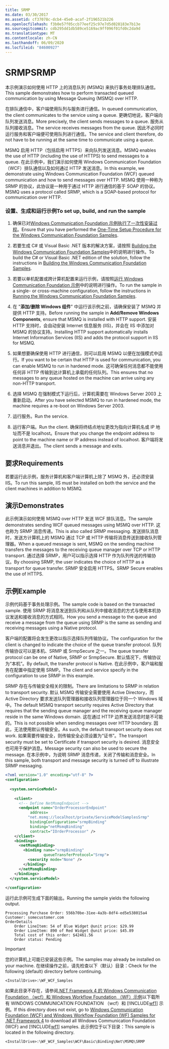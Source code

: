 ```yaml
---
title: SRMP
ms.date: 03/30/2017
ms.assetid: cf37078c-dcb4-45e0-acaf-2f196521b226
ms.openlocfilehash: f3b0e57f05ccb77eef25c97e7d5d028183e7b13e
ms.sourcegitcommit: cdb295dd1db589ce5169ac9ff096f01fd0c2da9d
ms.translationtype: MT
ms.contentlocale: zh-CN
ms.lasthandoff: 06/09/2020
ms.locfileid: "84600927"
---
```

# <a name="srmp"></a><span data-ttu-id="7915a-102">SRMP</span><span class="sxs-lookup"><span data-stu-id="7915a-102">SRMP</span></span>
<span data-ttu-id="7915a-103">本示例演示如何使用 HTTP 上的消息队列 (MSMQ) 来执行事务处理排队通信。</span><span class="sxs-lookup"><span data-stu-id="7915a-103">This sample demonstrates how to perform transacted queued communication by using Message Queuing (MSMQ) over HTTP.</span></span>  
  
 <span data-ttu-id="7915a-104">在排队通信中，客户端使用队列与服务进行通信。</span><span class="sxs-lookup"><span data-stu-id="7915a-104">In queued communication, the client communicates to the service using a queue.</span></span> <span data-ttu-id="7915a-105">更确切地说，客户端向队列发送消息。</span><span class="sxs-lookup"><span data-stu-id="7915a-105">More precisely, the client sends messages to a queue.</span></span> <span data-ttu-id="7915a-106">服务从队列接收消息。</span><span class="sxs-lookup"><span data-stu-id="7915a-106">The service receives messages from the queue.</span></span> <span data-ttu-id="7915a-107">因此不必同时运行服务和客户端便可使用队列进行通信。</span><span class="sxs-lookup"><span data-stu-id="7915a-107">The service and client therefore, do not have to be running at the same time to communicate using a queue.</span></span>  
  
 <span data-ttu-id="7915a-108">MSMQ 启用 HTTP（包括启用 HTTPS）来向队列发送消息。</span><span class="sxs-lookup"><span data-stu-id="7915a-108">MSMQ enables the use of HTTP (including the use of HTTPS) to send messages to a queue.</span></span> <span data-ttu-id="7915a-109">在此示例中，我们演示如何使用 Windows Communication Foundation （WCF）排队通信以及如何通过 HTTP 发送消息。</span><span class="sxs-lookup"><span data-stu-id="7915a-109">In this example, we demonstrate using Windows Communication Foundation (WCF) queued communication and how to send messages over HTTP.</span></span> <span data-ttu-id="7915a-110">MSMQ 使用一种称为 SRMP 的协议，此协议是一种用于通过 HTTP 进行通信的基于 SOAP 的协议。</span><span class="sxs-lookup"><span data-stu-id="7915a-110">MSMQ uses a protocol called SRMP, which is a SOAP-based protocol for communication over HTTP.</span></span>  
  
### <a name="to-set-up-build-and-run-the-sample"></a><span data-ttu-id="7915a-111">设置、生成和运行示例</span><span class="sxs-lookup"><span data-stu-id="7915a-111">To set up, build, and run the sample</span></span>  
  
1. <span data-ttu-id="7915a-112">确保已对[Windows Communication Foundation 示例执行了一次性安装过程](one-time-setup-procedure-for-the-wcf-samples.md)。</span><span class="sxs-lookup"><span data-stu-id="7915a-112">Ensure that you have performed the [One-Time Setup Procedure for the Windows Communication Foundation Samples](one-time-setup-procedure-for-the-wcf-samples.md).</span></span>  
  
2. <span data-ttu-id="7915a-113">若要生成 C# 或 Visual Basic .NET 版本的解决方案，请按照 [Building the Windows Communication Foundation Samples](building-the-samples.md)中的说明进行操作。</span><span class="sxs-lookup"><span data-stu-id="7915a-113">To build the C# or Visual Basic .NET edition of the solution, follow the instructions in [Building the Windows Communication Foundation Samples](building-the-samples.md).</span></span>  
  
3. <span data-ttu-id="7915a-114">若要以单机配置或跨计算机配置来运行示例，请按照[运行 Windows Communication Foundation 示例](running-the-samples.md)中的说明进行操作。</span><span class="sxs-lookup"><span data-stu-id="7915a-114">To run the sample in a single- or cross-machine configuration, follow the instructions in [Running the Windows Communication Foundation Samples](running-the-samples.md).</span></span>  
  
4. <span data-ttu-id="7915a-115">在 "**添加/删除 Windows 组件**" 中运行该示例之前，请确保安装了 MSMQ 并提供 HTTP 支持。</span><span class="sxs-lookup"><span data-stu-id="7915a-115">Before running the sample in **Add/Remove Windows Components**, ensure that MSMQ is installed with HTTP support.</span></span> <span data-ttu-id="7915a-116">安装 HTTP 支持时，会自动安装 Internet 信息服务 (IIS)，并会在 IIS 中添加对 MSMQ 的协议支持。</span><span class="sxs-lookup"><span data-stu-id="7915a-116">Installing HTTP support automatically installs Internet Information Services (IIS) and adds the protocol support in IIS for MSMQ.</span></span>  
  
5. <span data-ttu-id="7915a-117">如果想要确保使用 HTTP 进行通信，则可以启用 MSMQ 以便在加强模式中运行。</span><span class="sxs-lookup"><span data-stu-id="7915a-117">If you want to be certain that HTTP is used for communication, you can enable MSMQ to run in hardened mode.</span></span> <span data-ttu-id="7915a-118">这可确保任何消息都不能使用任何非 HTTP 传输到达计算机上承载的任何队列。</span><span class="sxs-lookup"><span data-stu-id="7915a-118">This ensures that no messages to any queue hosted on the machine can arrive using any non-HTTP transport.</span></span>  
  
6. <span data-ttu-id="7915a-119">选择 MSMQ 在强制模式下运行后，计算机需要在 Windows Server 2003 上重新启动。</span><span class="sxs-lookup"><span data-stu-id="7915a-119">After you have selected MSMQ to run in hardened mode, the machine requires a re-boot on Windows Server 2003.</span></span>  
  
7. <span data-ttu-id="7915a-120">运行服务。</span><span class="sxs-lookup"><span data-stu-id="7915a-120">Run the service.</span></span>  
  
8. <span data-ttu-id="7915a-121">运行客户端。</span><span class="sxs-lookup"><span data-stu-id="7915a-121">Run the client.</span></span> <span data-ttu-id="7915a-122">确保将终结点地址更改为指向计算机名或 IP 地址而不是 localhost。</span><span class="sxs-lookup"><span data-stu-id="7915a-122">Ensure that you change the endpoint address to point to the machine name or IP address instead of localhost.</span></span> <span data-ttu-id="7915a-123">客户端将发送消息并退出。</span><span class="sxs-lookup"><span data-stu-id="7915a-123">The client sends a message and exits.</span></span>  
  
## <a name="requirements"></a><span data-ttu-id="7915a-124">要求</span><span class="sxs-lookup"><span data-stu-id="7915a-124">Requirements</span></span>  
 <span data-ttu-id="7915a-125">若要运行此示例，服务计算机和客户端计算机上除了 MSMQ 外，还必须安装 IIS。</span><span class="sxs-lookup"><span data-stu-id="7915a-125">To run this sample, IIS must be installed on both the service and the client machines in addition to MSMQ.</span></span>  
  
## <a name="demonstrates"></a><span data-ttu-id="7915a-126">演示</span><span class="sxs-lookup"><span data-stu-id="7915a-126">Demonstrates</span></span>  
 <span data-ttu-id="7915a-127">此示例演示如何使用 MSMQ over HTTP 发送 WCF 排队消息。</span><span class="sxs-lookup"><span data-stu-id="7915a-127">The sample demonstrates sending WCF queued messages using MSMQ over HTTP.</span></span> <span data-ttu-id="7915a-128">这也称为 SRMP 消息传递。</span><span class="sxs-lookup"><span data-stu-id="7915a-128">This is also called SRMP messaging.</span></span> <span data-ttu-id="7915a-129">发送排队消息时，发送方计算机上的 MSMQ 通过 TCP 或 HTTP 传输将消息传送到接收队列管理器。</span><span class="sxs-lookup"><span data-stu-id="7915a-129">When a queued message is sent, MSMQ on the sending machine transfers the messages to the receiving queue manager over TCP or HTTP transport.</span></span> <span data-ttu-id="7915a-130">通过选择 SRMP，用户可以指示选择 HTTP 作为队列传送的传输协议。</span><span class="sxs-lookup"><span data-stu-id="7915a-130">By choosing SRMP, the user indicates the choice of HTTP as a transport for queue transfer.</span></span> <span data-ttu-id="7915a-131">SRMP 安全启用 HTTPS。</span><span class="sxs-lookup"><span data-stu-id="7915a-131">SRMP Secure enables the use of HTTPS.</span></span>  
  
## <a name="example"></a><span data-ttu-id="7915a-132">示例</span><span class="sxs-lookup"><span data-stu-id="7915a-132">Example</span></span>  
 <span data-ttu-id="7915a-133">示例代码基于事务处理示例。</span><span class="sxs-lookup"><span data-stu-id="7915a-133">The sample code is based on the transacted sample.</span></span> <span data-ttu-id="7915a-134">使用 SRMP 将消息发送到队列和从队列中接收消息的方式与使用本机协议发送和接收消息的方式相同。</span><span class="sxs-lookup"><span data-stu-id="7915a-134">How you send a message to the queue and receive a message from the queue using SRMP is the same as sending and receiving messages using a Native protocol.</span></span>  
  
 <span data-ttu-id="7915a-135">客户端的配置将会发生更改以指示选择队列传输协议。</span><span class="sxs-lookup"><span data-stu-id="7915a-135">The configuration for the client is changed to indicate the choice of the queue transfer protocol.</span></span> <span data-ttu-id="7915a-136">队列传输协议可以是本机、SRMP 或 SrmpSecure 之一。</span><span class="sxs-lookup"><span data-stu-id="7915a-136">The queue transfer protocol can be one of Native, SRMP or SrmpSecure.</span></span> <span data-ttu-id="7915a-137">默认情况下，传输协议为“本机”。</span><span class="sxs-lookup"><span data-stu-id="7915a-137">By default, the transfer protocol is Native.</span></span> <span data-ttu-id="7915a-138">在此示例中，客户端和服务在配置中指定使用 SRMP。</span><span class="sxs-lookup"><span data-stu-id="7915a-138">The client and service specify in the configuration to use SRMP in this example.</span></span>  
  
 <span data-ttu-id="7915a-139">SRMP 存在与传输安全相关的限制。</span><span class="sxs-lookup"><span data-stu-id="7915a-139">There are limitations to SRMP in relation to transport security.</span></span> <span data-ttu-id="7915a-140">默认 MSMQ 传输安全需要使用 Active Directory，而 Active Directory 要求发送队列管理器和接收队列管理器位于同一个 Windows 域中。</span><span class="sxs-lookup"><span data-stu-id="7915a-140">The default MSMQ transport security requires Active Directory that requires that the sending queue manager and the receiving queue manager reside in the same Windows domain.</span></span> <span data-ttu-id="7915a-141">这在通过 HTTP 边界发送消息时是不可能的。</span><span class="sxs-lookup"><span data-stu-id="7915a-141">This is not possible when sending messages over HTTP boundary.</span></span> <span data-ttu-id="7915a-142">因此，无法使用默认传输安全。</span><span class="sxs-lookup"><span data-stu-id="7915a-142">As such, the default transport security does not work.</span></span> <span data-ttu-id="7915a-143">如果需要传输安全，则传输安全必须设置为“证书”。</span><span class="sxs-lookup"><span data-stu-id="7915a-143">The transport security must be set to Certificate if transport security is desired.</span></span> <span data-ttu-id="7915a-144">消息安全也可用于保护消息。</span><span class="sxs-lookup"><span data-stu-id="7915a-144">Message security can also be used to secure the message.</span></span> <span data-ttu-id="7915a-145">在本示例中，为说明 SRMP 消息传递，关闭了传输和消息安全。</span><span class="sxs-lookup"><span data-stu-id="7915a-145">In this sample, both transport and message security is turned off to illustrate SRMP messaging.</span></span>  
  
```xml  
<?xml version="1.0" encoding="utf-8" ?>  
<configuration>  
  
  <system.serviceModel>  
  
    <client>  
      <!-- Define NetMsmqEndpoint -->  
      <endpoint name="OrderProcessorEndpoint"  
           address=  
          "net.msmq://localhost/private/ServiceModelSamplesSrmp"
           bindingConfiguration="srmpBinding"
           binding="netMsmqBinding"
           contract="IOrderProcessor" />  
    </client>  
    <bindings>  
      <netMsmqBinding>  
        <binding name="srmpBinding"  
                 queueTransferProtocol="Srmp">  
          <security mode="None" />  
        </binding>  
      </netMsmqBinding>  
    </bindings>  
  </system.serviceModel>  
  
</configuration>  
```  
  
 <span data-ttu-id="7915a-146">运行此示例可生成下面的输出。</span><span class="sxs-lookup"><span data-stu-id="7915a-146">Running the sample yields the following output.</span></span>  
  
```console  
Processing Purchase Order: 556b70be-31ee-4a3b-8df4-ed5e538015a4
Customer: somecustomer.com
OrderDetails
    Order LineItem: 54 of Blue Widget @unit price: $29.99
    Order LineItem: 890 of Red Widget @unit price: $45.89
    Total cost of this order: $42461.56
    Order status: Pending  
```  
  
> [!IMPORTANT]
> <span data-ttu-id="7915a-147">您的计算机上可能已安装这些示例。</span><span class="sxs-lookup"><span data-stu-id="7915a-147">The samples may already be installed on your machine.</span></span> <span data-ttu-id="7915a-148">在继续操作之前，请先检查以下（默认）目录：</span><span class="sxs-lookup"><span data-stu-id="7915a-148">Check for the following (default) directory before continuing.</span></span>  
>
> `<InstallDrive>:\WF_WCF_Samples`  
>
> <span data-ttu-id="7915a-149">如果此目录不存在，请参阅[.NET Framework 4 的 Windows Communication Foundation （wcf）和 Windows Workflow Foundation （WF）示例](https://www.microsoft.com/download/details.aspx?id=21459)以下载所有 WINDOWS COMMUNICATION FOUNDATION （wcf）和 [!INCLUDE[wf1](../../../../includes/wf1-md.md)] 示例。</span><span class="sxs-lookup"><span data-stu-id="7915a-149">If this directory does not exist, go to [Windows Communication Foundation (WCF) and Windows Workflow Foundation (WF) Samples for .NET Framework 4](https://www.microsoft.com/download/details.aspx?id=21459) to download all Windows Communication Foundation (WCF) and [!INCLUDE[wf1](../../../../includes/wf1-md.md)] samples.</span></span> <span data-ttu-id="7915a-150">此示例位于以下目录：</span><span class="sxs-lookup"><span data-stu-id="7915a-150">This sample is located in the following directory.</span></span>  
>
> `<InstallDrive>:\WF_WCF_Samples\WCF\Basic\Binding\Net\MSMQ\SRMP`  
